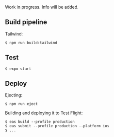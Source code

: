 
Work in progress. Info will be added.

## Build pipeline

Tailwind:
```
$ npm run build:tailwind
```

## Test

```
$ expo start
```

## Deploy

Ejecting:
```
$ npm run eject
```

Building and deploying it to Test Flight:
```
$ eas build --profile production
$ eas submit --profile production --platform ios
$ ...
```
